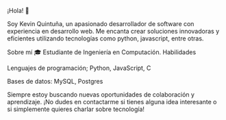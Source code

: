 ¡Hola! 👋

Soy Kevin Quintuña, un apasionado desarrollador de software con experiencia en desarrollo web. Me encanta crear soluciones innovadoras y eficientes utilizando tecnologías como python, javascript, entre otras.

Sobre mí
🎓 Estudiante de Ingeniería en Computación.
Habilidades

Lenguajes de programación; Python, JavaScript, C

Bases de datos: MySQL, Postgres

Siempre estoy buscando nuevas oportunidades de colaboración y aprendizaje. ¡No dudes en contactarme si tienes alguna idea interesante o si simplemente quieres charlar sobre tecnología!
